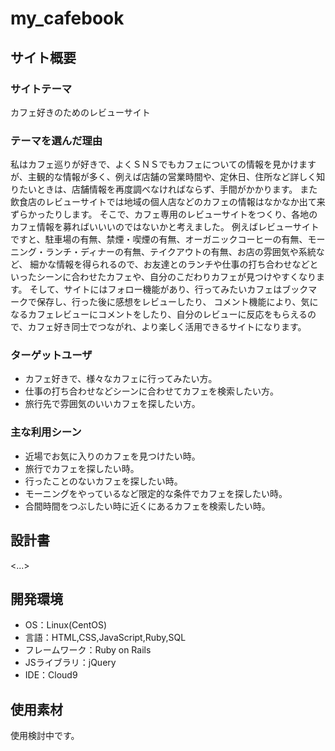 # my_cafebook

## サイト概要
### サイトテーマ
カフェ好きのためのレビューサイト

### テーマを選んだ理由
私はカフェ巡りが好きで、よくＳＮＳでもカフェについての情報を見かけますが、主観的な情報が多く、例えば店舗の営業時間や、定休日、住所など詳しく知りたいときは、店舗情報を再度調べなければならず、手間がかかります。
また飲食店のレビューサイトでは地域の個人店などのカフェの情報はなかなか出て来ずらかったりします。
そこで、カフェ専用のレビューサイトをつくり、各地のカフェ情報を募ればいいいのではないかと考えました。
例えばレビューサイトですと、駐車場の有無、禁煙・喫煙の有無、オーガニックコーヒーの有無、モーニング・ランチ・ディナーの有無、テイクアウトの有無、お店の雰囲気や系統など、
細かな情報を得られるので、お友達とのランチや仕事の打ち合わせなどといったシーンに合わせたカフェや、自分のこだわりカフェが見つけやすくなります。
そして、サイトにはフォロー機能があり、行ってみたいカフェはブックマークで保存し、行った後に感想をレビューしたり、
コメント機能により、気になるカフェレビューにコメントをしたり、自分のレビューに反応をもらえるので、カフェ好き同士でつながれ、より楽しく活用できるサイトになります。

### ターゲットユーザ
- カフェ好きで、様々なカフェに行ってみたい方。
- 仕事の打ち合わせなどシーンに合わせてカフェを検索したい方。
- 旅行先で雰囲気のいいカフェを探したい方。


### 主な利用シーン
- 近場でお気に入りのカフェを見つけたい時。
- 旅行でカフェを探したい時。
- 行ったことのないカフェを探したい時。
- モーニングをやっているなど限定的な条件でカフェを探したい時。
- 合間時間をつぶしたい時に近くにあるカフェを検索したい時。

## 設計書
<...>

## 開発環境
- OS：Linux(CentOS)
- 言語：HTML,CSS,JavaScript,Ruby,SQL
- フレームワーク：Ruby on Rails
- JSライブラリ：jQuery
- IDE：Cloud9

## 使用素材
使用検討中です。